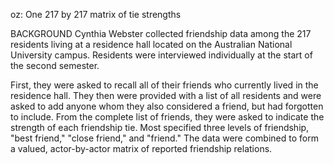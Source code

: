 oz: One 217 by 217 matrix of tie strengths

BACKGROUND Cynthia Webster collected friendship data among the 217 residents living at a residence hall located on the Australian National University campus.
Residents were interviewed individually at the start of the second semester.

First, they were asked to recall all of their friends who currently lived in the residence hall.
They then were provided with a list of all residents and were asked to add anyone whom they also considered a friend, but had forgotten to include.
From the complete list of friends, they were asked to indicate the strength of each friendship tie. 
Most specified three levels of friendship, "best friend," "close friend," and "friend."
The data were combined to form a valued, actor-by-actor matrix of reported friendship relations.
